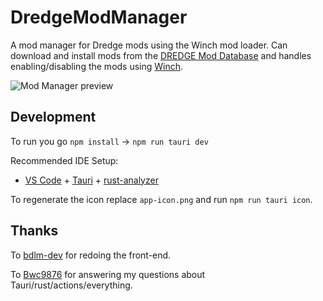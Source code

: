 # DredgeModManager
A mod manager for Dredge mods using the Winch mod loader. Can download and install mods from the [DREDGE Mod Database](https://github.com/xen-42/DredgeModDatabase) and handles enabling/disabling the mods using [Winch](https://github.com/Hacktix/Winch).

![Mod Manager preview](https://github.com/xen-42/DredgeModManager/assets/22628069/3c5e767a-0e36-4807-86de-c907dc90781d)

## Development

To run you go `npm install` -> `npm run tauri dev`

Recommended IDE Setup:

- [VS Code](https://code.visualstudio.com/) + [Tauri](https://marketplace.visualstudio.com/items?itemName=tauri-apps.tauri-vscode) + [rust-analyzer](https://marketplace.visualstudio.com/items?itemName=rust-lang.rust-analyzer)

To regenerate the icon replace `app-icon.png` and run `npm run tauri icon`.

## Thanks

To [bdlm-dev](https://github.com/bdlm-dev) for redoing the front-end.

To [Bwc9876](https://github.com/Bwc9876) for answering my questions about Tauri/rust/actions/everything.


